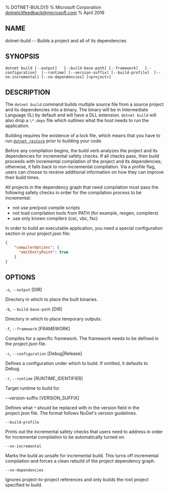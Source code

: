 % DOTNET-BUILD(1)
% Microsoft Corporation dotnetclifeedback@microsoft.com
% April 2016

## NAME 
dotnet-build -- Builds a project and all of its dependencies 

## SYNOPSIS

`dotnet build [--output]  
    [--build-base-path] [--framework]  
    [--configuration]  [--runtime] [--version-suffix]
    [--build-profile]  [--no-incremental] [--no-dependencies]
    [<project>]`  

## DESCRIPTION

The `dotnet build` command builds multiple source file from a source project and its dependencies into a binary. 
The binary will be in Intermediate Language (IL) by default and will have a DLL extension. 
`dotnet build` will also drop a `\*.deps` file which outlines what the host needs to run the application.  

Building requires the existence of a lock file, which means that you have to run [`dotnet restore`](../dotnet-restore/README.md) prior to building your code.

Before any compilation begins, the build verb analyzes the project and its dependencies for incremental safety checks.
If all checks pass, then build proceeds with incremental compilation of the project and its dependencies; 
otherwise, it falls back to non-incremental compilation. Via a profile flag, users can choose to receive additional 
information on how they can improve their build times.

All projects in the dependency graph that need compilation must pass the following safety checks in order for the 
compilation process to be incremental:
- not use pre/post compile scripts
- not load compilation tools from PATH (for example, resgen, compilers)
- use only known compilers (csc, vbc, fsc)

In order to build an executable application, you need a special configuration section in your project.json file:

```json
{ 
    "compilerOptions": {
      "emitEntryPoint": true
    }
}
```

## OPTIONS

`-o`, `--output` [DIR]

Directory in which to place the built binaries. 

`-b`, `--build-base-path` [DIR]

Directory in which to place temporary outputs.

`-f`, `--framework` [FRAMEWORK]

Compiles for a specific framework. The framework needs to be defined in the project.json file.

`-c`, `--configuration` [Debug|Release]

Defines a configuration under which to build.  If omitted, it defaults to Debug.

`-r`, `--runtime` [RUNTIME_IDENTIFIER]

Target runtime to build for. 

--version-suffix [VERSION_SUFFIX]

Defines what `*` should be replaced with in the version field in the project.json file. The format follows NuGet's version guidelines. 

`--build-profile`

Prints out the incremental safety checks that users need to address in order for incremental compilation to be automatically turned on.

`--no-incremental`

Marks the build as unsafe for incremental build. This turns off incremental compilation and forces a clean rebuild of the project dependency graph.

`--no-dependencies`

Ignores project-to-project references and only builds the root project specified to build.

